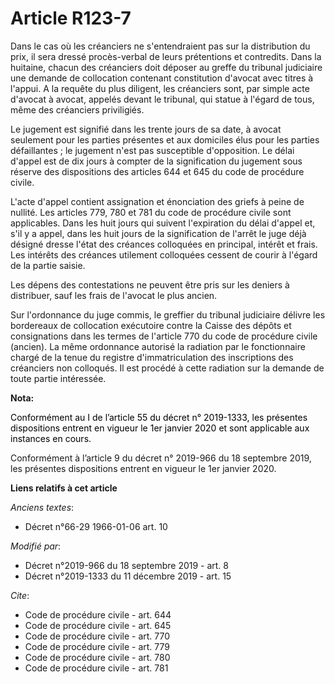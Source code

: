 # Article R123-7

Dans le cas où les créanciers ne s'entendraient pas sur la distribution du prix, il sera dressé procès-verbal de leurs
prétentions et contredits. Dans la huitaine, chacun des créanciers doit déposer au greffe du tribunal judiciaire une demande
de collocation contenant constitution d'avocat avec titres à l'appui. A la requête du plus diligent, les créanciers sont, par
simple acte d'avocat à avocat, appelés devant le tribunal, qui statue à l'égard de tous, même des créanciers priviligiés.

Le jugement est signifié dans les trente jours de sa date, à avocat seulement pour les parties présentes et aux domiciles
élus pour les parties défaillantes ; le jugement n'est pas susceptible d'opposition. Le délai d'appel est de dix jours à
compter de la signification du jugement sous réserve des dispositions des articles 644 et 645 du code de procédure civile. 

L'acte d'appel contient assignation et énonciation des griefs à peine de nullité. Les articles 779, 780 et 781 du code de
procédure civile sont applicables. Dans les huit jours qui suivent l'expiration du délai d'appel et, s'il y a appel, dans les
huit jours de la signification de l'arrêt le juge déjà désigné dresse l'état des créances colloquées en principal, intérêt et
frais. Les intérêts des créances utilement colloquées cessent de courir à l'égard de la partie saisie.

Les dépens des contestations ne peuvent être pris sur les deniers à distribuer, sauf les frais de l'avocat le plus ancien.

Sur l'ordonnance du juge commis, le greffier du tribunal judiciaire délivre les bordereaux de collocation exécutoire contre
la Caisse des dépôts et consignations dans les termes de l'article 770 du code de procédure civile (ancien). La même
ordonnance autorisé la radiation par le fonctionnaire chargé de la tenue du registre d'immatriculation des inscriptions des
créanciers non colloqués. Il est procédé à cette radiation sur la demande de toute partie intéressée.

**Nota:**

<font color="black">Conformément au I de l’article 55 du décret n° 2019-1333, les présentes dispositions entrent en vigueur
le 1er janvier 2020 et sont applicable aux instances en cours.</font>

Conformément à l’article 9 du décret n° 2019-966 du 18 septembre 2019, les présentes dispositions entrent en vigueur le 1er
janvier 2020.

**Liens relatifs à cet article**

_Anciens textes_:

  - Décret n°66-29 1966-01-06 art. 10

_Modifié par_:

  - Décret n°2019-966 du 18 septembre 2019 - art. 8
  - Décret n°2019-1333 du 11 décembre 2019 - art. 15

_Cite_:

  - Code de procédure civile - art. 644
  - Code de procédure civile - art. 645
  - Code de procédure civile - art. 770
  - Code de procédure civile - art. 779
  - Code de procédure civile - art. 780
  - Code de procédure civile - art. 781
